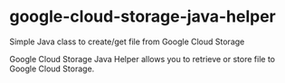# google-cloud-storage-java-helper

Simple Java class to create/get file from Google Cloud Storage

Google Cloud Storage Java Helper allows you to retrieve or store file to Google Cloud Storage.
